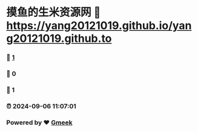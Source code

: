 # 摸鱼的生米资源网 :link: https://yang20121019.github.io/yang20121019.github.to 
### :page_facing_up: [1](https://yang20121019.github.io/yang20121019.github.to/tag.html) 
### :speech_balloon: 0 
### :hibiscus: 1 
### :alarm_clock: 2024-09-06 11:07:01 
### Powered by :heart: [Gmeek](https://github.com/Meekdai/Gmeek)
